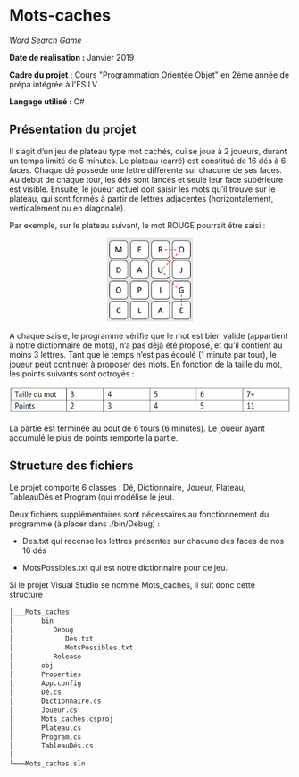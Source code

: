 # Mots-caches

*Word Search Game*

**Date de réalisation :** Janvier 2019

**Cadre du projet :** Cours "Programmation Orientée Objet" en 2ème année de prépa intégrée à l'ESILV

**Langage utilisé :** C#

## Présentation du projet

Il s’agit d’un jeu de plateau type mot cachés, qui se joue à 2 joueurs, durant un temps limité de 6 minutes. Le plateau (carré) est constitué de 16 dés à 6 faces. Chaque dé possède une lettre différente sur chacune de ses faces. 
Au début de chaque tour, les dés sont lancés et seule leur face supérieure est visible. Ensuite, le joueur actuel doit saisir les mots qu’il trouve sur le plateau, qui sont formés à partir de lettres adjacentes (horizontalement, verticalement ou en diagonale). 

Par exemple, sur le plateau suivant, le mot ROUGE pourrait être saisi :

<p align="center">
  <img src="./images/exemple.png" height="150">
</p>

A chaque saisie, le programme vérifie que le mot est bien valide (appartient à notre dictionnaire de mots), n’a pas déjà été proposé, et qu’il contient au moins 3 lettres. Tant que le temps n’est pas écoulé (1 minute par tour), le joueur peut continuer à proposer des mots. En fonction de la taille du mot, les points suivants sont octroyés : 

<p align="center">
  <img src="./images/points.png" height="50">
</p>

La partie est terminée au bout de 6 tours (6 minutes). Le joueur ayant accumulé le plus de points remporte la partie.


## Structure des fichiers

Le projet comporte 6 classes : Dé, Dictionnaire, Joueur, Plateau, TableauDés et Program (qui modélise le jeu).

Deux fichiers supplémentaires sont nécessaires au fonctionnement du programme (à placer dans ./bin/Debug) :

- Des.txt qui recense les lettres présentes sur chacune des faces de nos 16 dés

- MotsPossibles.txt qui est notre dictionnaire pour ce jeu.

Si le projet Visual Studio se nomme Mots_caches, il suit donc cette structure :

```dir
│___Mots_caches
│       bin
│          Debug
│             Des.txt
│             MotsPossibles.txt
│          Release
│       obj
│       Properties
│       App.config
│       Dé.cs
│       Dictionnaire.cs
│       Joueur.cs
│       Mots_caches.csproj
│       Plateau.cs
│       Program.cs
│       TableauDés.cs
│
└───Mots_caches.sln
```
